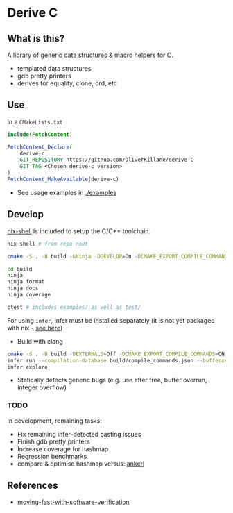 # Derive C
## What is this?
A library of generic data structures & macro helpers for C.
 - templated data structures 
 - gdb pretty printers
 - derives for equality, clone, ord, etc

## Use
In a `CMakeLists.txt`
```cmake
include(FetchContent)

FetchContent_Declare(
    derive-c
    GIT_REPOSITORY https://github.com/OliverKillane/derive-C
    GIT_TAG <Chosen derive-c version>
)
FetchContent_MakeAvailable(derive-c)
```
 - See usage examples in [./examples](./examples/)

## Develop
[nix-shell](./shell.nix) is included to setup the C/C++ toolchain.
```bash
nix-shell # from repo root
```
```bash
cmake -S . -B build -GNinja -DDEVELOP=On -DCMAKE_EXPORT_COMPILE_COMMANDS=ON 
```
```bash
cd build
ninja
ninja format
ninja docs
ninja coverage

ctest # includes examples/ as well as test/
```

For using `infer`, infer must be installed separately (it is not yet packaged with nix - [see here](https://github.com/NixOS/nixpkgs/issues/148048))
 - Build with clang
```bash
cmake -S . -B build -DEXTERNALS=Off -DCMAKE_EXPORT_COMPILE_COMMANDS=ON
infer run --compilation-database build/compile_commands.json --bufferoverrun --liveness --pulse
infer explore
```
 - Statically detects generic bugs (e.g. use after free, buffer overrun, integer overflow)

### TODO
In development, remaining tasks:
 - Fix remaining infer-detected casting issues
 - Finish gdb pretty printers
 - Increase coverage for hashmap
 - Regression benchmarks
 - compare & optimise hashmap versus: [ankerl](https://github.com/martinus/unordered_dense/blob/main/include/ankerl/unordered_dense.h)

## References
- [moving-fast-with-software-verification](https://research.facebook.com/publications/moving-fast-with-software-verification/)
